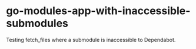 # go-modules-app-with-inaccessible-submodules

Testing fetch_files where a submodule is inaccessible to Dependabot.
